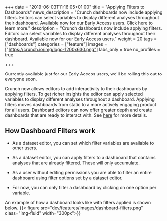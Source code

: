 +++
date = "2019-06-03T11:16:05+01:00"
title = "Applying Filters to Dashboards"
news_description = "Crunch dashboards now include applying filters. Editors can select variables to display different analyses throughout their dashboard. Available now for our Early Access users. Click here to learn more."
description = "Crunch dashboards now include applying filters. Editors can select variables to display different analyses throughout their dashboard. Available now for our Early Access users."
weight = 20
tags = ["dashboards"]
categories = ["feature"]
images = ["https://crunch.io/img/logo-1200x630.png"]
labs_only = true
no_profiles = true

+++

Currently available just for our Early Access users, we'll be rolling this out to everyone soon.

Crunch now allows editors to add interactivity to their dashboards by applying filters. To get richer insights the editor can apply selected variables to display different analyses throughout a dashboard. Applying filters moves dashboards from static to a more actively engaging product for all users. Dashboard editors can now offer greater depth and create dashboards that are ready to interact with. See [here](http://support.crunch.io/articles/ckEAdgji/How-to-apply-filters-to-a-dataset-dashboard) for more details.

## How Dashboard Filters work

* As a dataset editor, you can set which filter variables are available to other users.

* As a dataset editor, you can apply filters to a dashboard that contains analyses that are already filtered. These will only accumulate.

* As a user without editing permissions you are able to filter an entire dashboard using filter options set by a dataset editor.

* For now, you can only filter a dashboard by clicking on one option per variable.

An example of how a dashboard looks like with filters applied is shown below.
{{< figure src="dev/features/images/dashboard-filters.png" class="img-fluid" width="300px">}}
